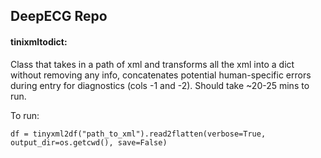 ## DeepECG Repo

#### tinixmltodict: 

Class that takes in a path of xml and transforms all the xml into a dict without removing any info, concatenates potential human-specific errors during entry for diagnostics (cols -1 and -2). Should take ~20-25 mins to run. 

To run:

`df = tinyxml2df("path_to_xml").read2flatten(verbose=True, output_dir=os.getcwd(), save=False)`
